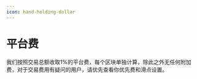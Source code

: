 ```yaml
---
icon: hand-holding-dollar
---
```


# 平台费

我们按照交易总额收取1%的平台费，每个区块单独计算，除此之外无任何附加费，对于交易费用有疑问的用户，请优先查看你优先费和滑点设置。
